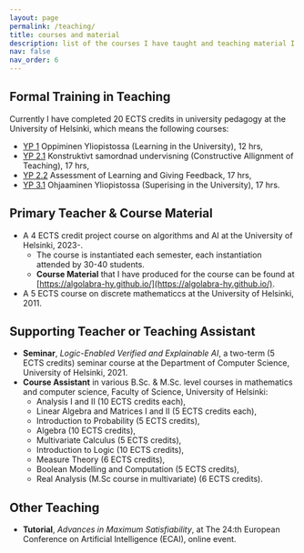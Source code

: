 ```yaml
---
layout: page
permalink: /teaching/
title: courses and material
description: list of the courses I have taught and teaching material I have produced
nav: false
nav_order: 6
---
```


## Formal Training in Teaching

Currently I have completed 20 ECTS credits in university pedagogy at the University of Helsinki, which means the following courses:

- [YP 1](/assets/pdf/certificates/yp1.pdf) Oppiminen Yliopistossa (Learning in the University), 12 hrs,
- [YP 2.1](/assets/pdf/certificates/yp21.pdf) Konstruktivt samordnad undervisning (Constructive Allignment of Teaching), 17 hrs,
- [YP 2.2](/assets/pdf/certificates/yp22.pdf) Assessment of Learning and Giving Feedback, 17 hrs,
- [YP 3.1](/assets/pdf/certificates/yp3.pdf) Ohjaaminen Yliopistossa (Superising in the University), 17 hrs.

## Primary Teacher & Course Material

- A 4 ECTS credit project course on algorithms and AI at the University of Helsinki, 2023-.
  - The course is instantiated each semester, each instantiation attended by 30-40 students.
  - **Course Material** that I have produced for the course can be found at [https://algolabra-hy.github.io/](https://algolabra-hy.github.io/).
- A 5 ECTS course on discrete mathematiccs at the University of Helsinki, 2011.

## Supporting Teacher or Teaching Assistant

- **Seminar**, _Logic-Enabled Verified and Explainable AI_, a two-term (5 ECTS credits) seminar course at the Department of Computer Science, University of Helsinki, 2021.
- **Course Assistant** in various B.Sc. & M.Sc. level courses in mathematics and computer science, Faculty of Science, University of Helsinki:
  - Analysis I and II (10 ECTS credits each),
  - Linear Algebra and Matrices I and II (5 ECTS credits each),
  - Introduction to Probability (5 ECTS credits),
  - Algebra (10 ECTS credits),
  - Multivariate Calculus (5 ECTS credits),
  - Introduction to Logic (10 ECTS credits),
  - Measure Theory (6 ECTS credits),
  - Boolean Modelling and Computation (5 ECTS credits),
  - Real Analysis (M.Sc course in multivariate) (6 ECTS credits).

## Other Teaching

- **Tutorial**, _Advances in Maximum Satisfiability_, at The 24:th European Conference on Artificial Intelligence (ECAI), online event.
